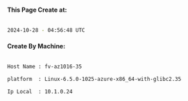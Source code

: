 
   
#### This Page Create at:

```bash

2024-10-28 - 04:56:48 UTC

```

#### Create By Machine:

```bash

Host Name : fv-az1016-35

platform  : Linux-6.5.0-1025-azure-x86_64-with-glibc2.35

Ip Local  : 10.1.0.24

```

